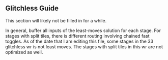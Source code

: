 ## Glitchless Guide
This section will likely not be filled in for a while.

In general, buffer all inputs of the least-moves solution for each stage. For stages with split tiles, there is different routing involving chained fast toggles. As of the date that I am editing this file, some stages in the 33 glitchless wr is not least moves. The stages with split tiles in this wr are not optimized as well.
